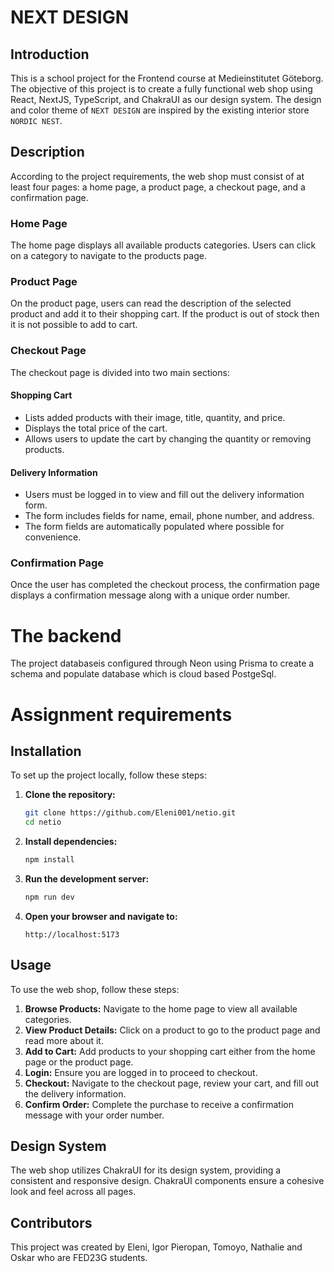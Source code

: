 # NEXT DESIGN

## Introduction

This is a school project for the Frontend course at Medieinstitutet Göteborg. The objective of this project is to create a fully functional web shop using React, NextJS, TypeScript, and ChakraUI as our design system. The design and color theme of `NEXT DESIGN` are inspired by the existing interior store `NORDIC NEST`.

## Description

According to the project requirements, the web shop must consist of at least four pages: a home page, a product page, a checkout page, and a confirmation page.

### Home Page

The home page displays all available products categories. Users can click on a category to navigate to the products page.

### Product Page

On the product page, users can read the description of the selected product and add it to their shopping cart. If the product is out of stock then it is not possible to add to cart.

### Checkout Page

The checkout page is divided into two main sections:

#### Shopping Cart

- Lists added products with their image, title, quantity, and price.
- Displays the total price of the cart.
- Allows users to update the cart by changing the quantity or removing products.

#### Delivery Information

- Users must be logged in to view and fill out the delivery information form.
- The form includes fields for name, email, phone number, and address.
- The form fields are automatically populated where possible for convenience.

### Confirmation Page

Once the user has completed the checkout process, the confirmation page displays a confirmation message along with a unique order number.

# The backend

The project databaseis configured through Neon using Prisma to create a schema and populate database which is cloud based PostgeSql. 

# Assignment requirements



## Installation

To set up the project locally, follow these steps:

1. **Clone the repository:**
   ```sh
   git clone https://github.com/Eleni001/netio.git
   cd netio
   ```

2. **Install dependencies:**
   ```sh
   npm install
   ```

3. **Run the development server:**
   ```sh
   npm run dev
   ```

4. **Open your browser and navigate to:**
   ```
   http://localhost:5173
   ```

## Usage

To use the web shop, follow these steps:

1. **Browse Products:** Navigate to the home page to view all available categories.
2. **View Product Details:** Click on a product to go to the product page and read more about it.
3. **Add to Cart:** Add products to your shopping cart either from the home page or the product page.
4. **Login:** Ensure you are logged in to proceed to checkout.
5. **Checkout:** Navigate to the checkout page, review your cart, and fill out the delivery information.
6. **Confirm Order:** Complete the purchase to receive a confirmation message with your order number.

## Design System

The web shop utilizes ChakraUI for its design system, providing a consistent and responsive design. ChakraUI components ensure a cohesive look and feel across all pages.

## Contributors
This project was created by Eleni, Igor Pieropan, Tomoyo, Nathalie and Oskar who are FED23G students.


